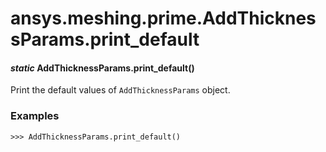 <a id="ansys-meshing-prime-addthicknessparams-print-default"></a>

# ansys.meshing.prime.AddThicknessParams.print_default

<a id="ansys.meshing.prime.AddThicknessParams.print_default"></a>

#### *static* AddThicknessParams.print_default()

Print the default values of `AddThicknessParams` object.

### Examples

```pycon
>>> AddThicknessParams.print_default()
```

<!-- !! processed by numpydoc !! -->
